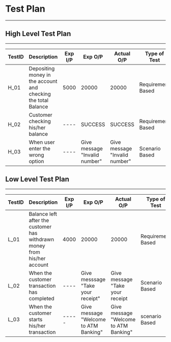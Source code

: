 # Test Plan

---

## High Level Test Plan

---

| TestID | Description                                                                                                                                  | Exp I/P | Exp O/P                       | Actual O/P                    | Type of Test      |
| ------ | -------------------------------------------------------------------------------------------------------------------------------------------- | ------- | ----------------------------- | ----------------------------- | ----------------- |
| H_01   | Depositing money in the account and checking the total Balance                 | 5000     | 20000                         | 20000                         | Requirement Based |
| H_02   | Customer checking his/her balance                                                                                                        | ----    | SUCCESS                       | SUCCESS                       | Requirement Based |
| H_03   | When user enter the wrong option                                                                                                | ----    | Give message "Invalid number" | Give message "Invalid number" | Scenario Based    |
## Low Level Test Plan

---

| TestID | Description                                                                                 | Exp I/P       | Exp O/P                  | Actual O/P               | Type of Test      |
| ------ | ------------------------------------------------------------------------------------------- | ------------- | ------------------------ | ------------------------ | ----------------- |
| L_01   | Balance left after the customer has withdrawn money from his/her account             |   4000      | 20000                      | 20000                     | Requirement Based |
| L_02   | When the customer transaction has completed                          | ----           | Give messsage "Take your receipt"                    | Give message "Take your receipt                    | Scenario Based |
| L_03   | When the customer starts his/her transaction               | -----       | Give message "Welcome to ATM Banking"                   | Give message "Welcome to ATM Banking"                   | scenario Based |

